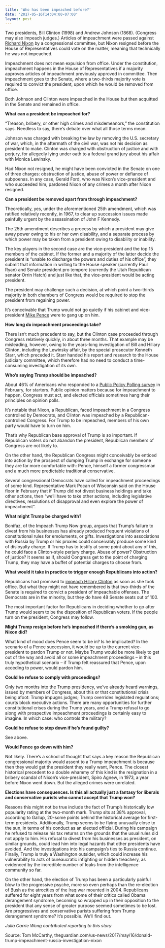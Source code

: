 ```yaml
---
title: 'Who has been impeached before?'
date: '2017-05-16T14:04:00-07:00'
layout: post
---
```


Two presidents, Bill Clinton (1998) and Andrew Johnson (1868). (Congress may also impeach judges.) Articles of impeachment were passed against [Richard Nixon](https://www.theguardian.com/us-news/richard-nixon) by a congressional committee, but Nixon resigned before the House of Representatives could vote on the matter, meaning that technically he was not impeached.

Impeachment does not mean expulsion from office. Under the constitution, impeachment happens in the House of Representatives if a majority approves articles of impeachment previously approved in committee. Then impeachment goes to the Senate, where a two-thirds majority vote is required to convict the president, upon which he would be removed from office.

Both Johnson and Clinton were impeached in the House but then acquitted in the Senate and remained in office.

**What can a president be impeached for?**

“Treason, bribery, or other high crimes and misdemeanors,” the constitution says. Needless to say, there’s debate over what all those terms mean.

Johnson was charged with breaking the law by removing the U.S. secretary of war, which, in the aftermath of the civil war, was not his decision as president to make. Clinton was charged with obstruction of justice and with perjury, for allegedly lying under oath to a federal grand jury about his affair with Monica Lewinsky.

Had Nixon not resigned, he might have been convicted in the Senate on one of three charges: obstruction of justice, abuse of power or defiance of subpoenas. In any case, Gerald Ford, who was Nixon’s vice-president and who succeeded him, pardoned Nixon of any crimes a month after Nixon resigned.

**Can a president be removed apart from through impeachment?**

Theoretically, yes, under the aforementioned 25th amendment, which was ratified relatively recently, in 1967, to clear up succession issues made painfully urgent by the assassination of John F Kennedy.

The 25th amendment describes a process by which a president may give away power owing to his or her own disability, and a separate process by which power may be taken from a president owing to disability or inability.

The key players in the second case are the vice-president and the top 15 members of the cabinet. If the former and a majority of the latter decide the president is “unable to discharge the powers and duties of his office”, they submit that information in writing to the House speaker (currently Paul Ryan) and Senate president pro tempore (currently the Utah Republican senator Orrin Hatch) and just like that, the vice-president would be acting president.

The president may challenge such a decision, at which point a two-thirds majority in both chambers of Congress would be required to stop the president from regaining power.

It’s conceivable that Trump would not go quietly if his cabinet and vice-president [Mike Pence](https://www.theguardian.com/us-news/mike-pence) were to gang up on him.

**How long do impeachment proceedings take?**

There isn’t much precedent to say, but the Clinton case proceeded through Congress relatively quickly, in about three months. That example may be misleading, however, owing to the years-long investigation of Bill and Hillary Clinton, including the Lewinsky affair, by the special prosecutor Kenneth Starr, which preceded it. Starr handed his report and research to the House judiciary committee, which therefore had no need to conduct a time-consuming investigation of its own.

**Who’s saying Trump should be impeached?**

About 46% of Americans who responded to a [Public Policy Polling survey](https://www.publicpolicypolling.com/pdf/2017/PPP_Release_National_21017.pdf) in February, for starters. Public opinion matters because for impeachment to happen, Congress must act, and elected officials sometimes hang their principles on opinion polls.

It’s notable that Nixon, a Republican, faced impeachment in a Congress controlled by Democrats, and Clinton was impeached by a Republican-controlled Congress. For Trump to be impeached, members of his own party would have to turn on him.

That’s why Republican base approval of Trump is so important. If Republican voters do not abandon the president, Republican members of Congress are not likely to.

On the other hand, the Republican Congress might conceivably be enticed into action by the prospect of dumping Trump in exchange for someone they are far more comfortable with: Pence, himself a former congressman and a much more predictable traditional conservative.

Several congressional Democrats have called for impeachment proceedings of some kind. Representative Mark Pocan of Wisconsin said on the House floor in February that if Trump did not divest business holdings and take other actions, then “we’ll have to take other actions, including legislative directives, resolutions of disapproval and even explore the power of impeachment”.

**What might Trump be charged with?**

Bonifaz, of the Impeach Trump Now group, argues that Trump’s failure to divest from his businesses has already produced frequent violations of constitutional rules for emoluments, or gifts. Investigations into associations with Russia by Trump or his proxies could conceivably produce some kind of disloyalty charge. If Trump has to testify at some point about any of this, he could face a Clinton-style perjury charge. Abuse of power? Obstruction of justice? It seems as if, should Congress get to the point of charging Trump, they may have a buffet of potential charges to choose from.

**What would it take in practice to trigger enough Republicans into action?**

Republicans had promised to [impeach Hillary Clinton](https://nymag.com/daily/intelligencer/2016/10/republicans-have-a-plan-to-make-clintons-presidency-hell.html) as soon as she took office. But what they might not have remembered is that two-thirds of the Senate is required to convict a president of impeachable offenses. The Democrats are in the minority, but they do have 48 Senate seats out of 100.

The most important factor for Republicans in deciding whether to go after Trump would seem to be the disposition of Republican voters. If the people turn on the president, Congress may follow.

**Might Trump resign before he’s impeached if there’s a smoking gun, as Nixon did?**

What kind of mood does Pence seem to be in? Is he implicated? In the scenario of a Pence succession, it would be up to the current vice-president to pardon Trump or not. Maybe Trump would be more likely to get out of the way and avoid all or some impeachment proceedings – in this truly hypothetical scenario – if Trump felt reassured that Pence, upon acceding to power, would pardon him.

**Could he refuse to comply with proceedings?**

Only two months into the Trump presidency, we’ve already heard warnings, issued by members of Congress, about this or that constitutional crisis being afoot: Trump impugns judges; Trump overrides legislated regulations; courts block executive actions. There are many opportunities for further constitutional crises during the Trump years, and a Trump refusal to go along with prospective impeachment proceedings is certainly easy to imagine. In which case: who controls the military?

**Could he refuse to step down if he’s found guilty?**

See above.

**Would Pence go down with him?**

Not likely. There’s a school of thought that says a key reason the Republican congressional majority would assent to a Trump impeachment is because then they would get the president they really want, Pence. The closest historical precedent to a double whammy of this kind is the resignation in a bribery scandal of Nixon’s vice-president, Spiro Agnew, in 1973, a year before Nixon went down. But the alleged crimes were unrelated.

**Elections have consequences. Is this all actually just a fantasy for liberals and conservative purists who cannot accept that Trump won?**

Reasons this might not be true include the fact of Trump’s historically low popularity rating at the two-month mark. Trump sits at 38% approval, according to Gallup, 20-some points behind the historical average for first-term presidents. Additionally, Trump seems to be flying unusually close to the sun, in terms of his conduct as an elected official. During his campaign he refused to release his tax returns on the grounds that the usual rules did not apply to him. His refusal to divest from his businesses as president, on similar grounds, could lead him into legal hazards that other presidents have avoided. And the investigations into his campaign’s ties to Russia continue. Finally, Trump is truly a Washington outsider, which could increase his vulnerability to acts of bureaucratic infighting or hidden treachery, as evidenced by the incredible number of leaks from the intelligence community so far.

On the other hand, the election of Trump has been a particularly painful blow to the progressive psyche, more so even perhaps than the re-election of Bush as the atrocities of the Iraq war mounted in 2004. Republicans suffered for eight years from what some of their critics called Obama derangement syndrome, becoming so wrapped up in their opposition to the president that any sense of greater purpose seemed sometimes to be lost. Are progressives and conservative purists suffering from Trump derangement syndrome? It’s possible. We’ll find out.

*Julia Carrie Wong contributed reporting to this story*

Source: Tom McCarthy, theguardian.com/us-news/2017/may/16/donald-trump-impeachment-russia-investigation-nixon